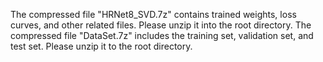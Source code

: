 The compressed file "HRNet8_SVD.7z" contains trained weights, loss curves, and other related files. Please unzip it into the root directory.
The compressed file "DataSet.7z" includes the training set, validation set, and test set. Please unzip it to the root directory.
